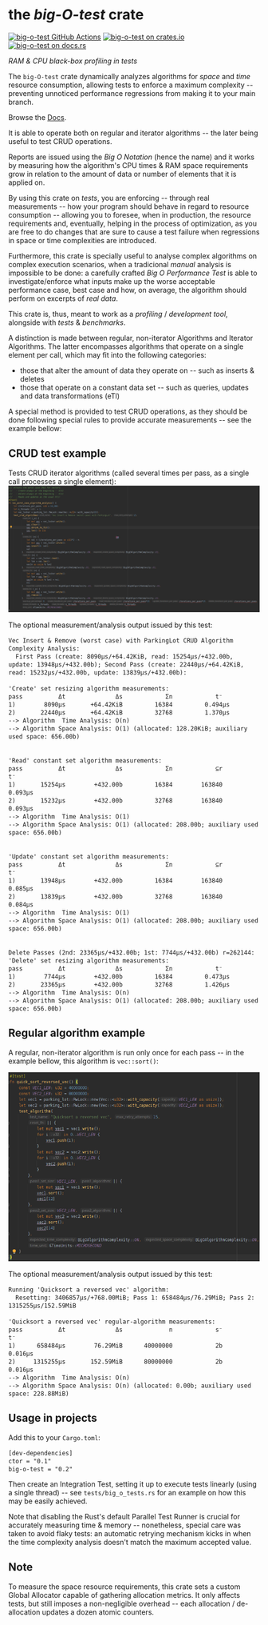 # the *big-O-test* crate

[gh-image]: https://github.com/zertyz/big-o/workflows/Rust/badge.svg
[gh-checks]: https://github.com/zertyz/big-o/actions/workflows/rust.yml
[cratesio-image]: https://img.shields.io/crates/v/big-o-test.svg
[cratesio]: https://crates.io/crates/big-o-test
[docsrs-image]: https://docs.rs/big-o-test/badge.svg
[docsrs]: https://docs.rs/big-o-test

[![big-o-test GitHub Actions][gh-image]][gh-checks]
[![big-o-test on crates.io][cratesio-image]][cratesio]
[![big-o-test on docs.rs][docsrs-image]][docsrs]

_RAM & CPU black-box profiling in tests_

The `big-O-test` crate dynamically analyzes algorithms for *space* and *time* resource consumption, allowing tests to enforce a maximum
complexity -- preventing unnoticed performance regressions from making it to your main branch.

Browse the [Docs][docsrs].

It is able to operate both on regular and iterator algorithms -- the later being useful to test CRUD operations.

Reports are issued using the *Big O Notation* (hence the name) and it works by measuring how the
algorithm's CPU times & RAM space requirements grow in relation to the amount of data or number of elements that it is
applied on.

By using this crate on *tests*, you are enforcing -- through real measurements -- how your program
should behave in regard to resource consumption -- allowing you to foresee, when in production, the resource requirements
and, eventually, helping in the process of optimization, as you are free to do changes that are sure to cause a test failure
when regressions in space or time complexities are introduced.

Furthermore, this crate is specially useful to analyse complex algorithms on complex execution scenarios, when a tradicional *manual*
analysis is impossible to be done: a carefully crafted *Big O Performance Test* is able to investigate/enforce what inputs make up the
worse acceptable performance case, best case and how, on average, the algorithm should perform on excerpts of *real data*.

This crate is, thus, meant to work as a *profiling* / *development tool*, alongside with *tests* & *benchmarks*.

A distinction is made between regular, non-iterator Algorithms and Iterator Algorithms.
The latter encompasses algorithms that operate on a single element per call, which
may fit into the following categories:
  * those that alter the amount of data they operate on -- such as inserts & deletes
  * those that operate on a constant data set -- such as queries, updates and data transformations (eTl)

A special method is provided to test CRUD operations, as they should be done following special rules
to provide accurate measurements -- see the example bellow:


## CRUD test example

Tests CRUD iterator algorithms (called several times per pass, as a single call processes a single element):
![crud_example.png](screenshots/crud_example.png)

The optional measurement/analysis output issued by this test:
````no_compile
Vec Insert & Remove (worst case) with ParkingLot CRUD Algorithm Complexity Analysis:
  First Pass (create: 8090µs/+64.42KiB, read: 15254µs/+432.00b, update: 13948µs/+432.00b); Second Pass (create: 22440µs/+64.42KiB, read: 15232µs/+432.00b, update: 13839µs/+432.00b):

'Create' set resizing algorithm measurements:
pass          Δt              Δs            Σn            t⁻
1)        8090µs       +64.42KiB         16384         0.494µs
2)       22440µs       +64.42KiB         32768         1.370µs
--> Algorithm  Time Analysis: O(n)
--> Algorithm Space Analysis: O(1) (allocated: 128.20KiB; auxiliary used space: 656.00b)


'Read' constant set algorithm measurements:
pass          Δt              Δs            Σn            ⊆r            t⁻
1)       15254µs        +432.00b         16384        163840         0.093µs
2)       15232µs        +432.00b         32768        163840         0.093µs
--> Algorithm  Time Analysis: O(1)
--> Algorithm Space Analysis: O(1) (allocated: 208.00b; auxiliary used space: 656.00b)


'Update' constant set algorithm measurements:
pass          Δt              Δs            Σn            ⊆r            t⁻
1)       13948µs        +432.00b         16384        163840         0.085µs
2)       13839µs        +432.00b         32768        163840         0.084µs
--> Algorithm  Time Analysis: O(1)
--> Algorithm Space Analysis: O(1) (allocated: 208.00b; auxiliary used space: 656.00b)


Delete Passes (2nd: 23365µs/+432.00b; 1st: 7744µs/+432.00b) r=262144:
'Delete' set resizing algorithm measurements:
pass          Δt              Δs            Σn            t⁻
1)        7744µs        +432.00b         16384         0.473µs
2)       23365µs        +432.00b         32768         1.426µs
--> Algorithm  Time Analysis: O(n)
--> Algorithm Space Analysis: O(1) (allocated: 208.00b; auxiliary used space: 656.00b)
````


## Regular algorithm example

A regular, non-iterator algorithm is run only once for each pass -- in the example bellow, this algorithm is `vec::sort()`:

![regular_algo_example.png](screenshots/regular_algo_example.png)

The optional measurement/analysis output issued by this test:
````no_compile
Running 'Quicksort a reversed vec' algorithm:
  Resetting: 3406857µs/+768.00MiB; Pass 1: 658484µs/76.29MiB; Pass 2: 1315255µs/152.59MiB

'Quicksort a reversed vec' regular-algorithm measurements:
pass          Δt              Δs             n            s⁻           t⁻
1)      658484µs        76.29MiB      40000000            2b         0.016µs
2)     1315255µs       152.59MiB      80000000            2b         0.016µs
--> Algorithm  Time Analysis: O(n)
--> Algorithm Space Analysis: O(n) (allocated: 0.00b; auxiliary used space: 228.88MiB)
````


## Usage in projects

Add this to your `Cargo.toml`:
````no_compile
[dev-dependencies]
ctor = "0.1"
big-o-test = "0.2"
````

Then create an Integration Test, setting it up to execute tests linearly (using a single thread) -- see `tests/big_o_tests.rs` for an example
on how this may be easily achieved.

Note that disabling the Rust's default Parallel Test Runner is crucial for accurately measuring time & memory -- nonetheless,
special care was taken to avoid flaky tests: an automatic retrying mechanism kicks in when the time complexity analysis
doesn't match the maximum accepted value.


## Note

To measure the space resource requirements, this crate sets a custom Global Allocator capable of gathering allocation
metrics. It only affects tests, but still imposes a non-negligible overhead -- each allocation / de-allocation updates
a dozen atomic counters.
